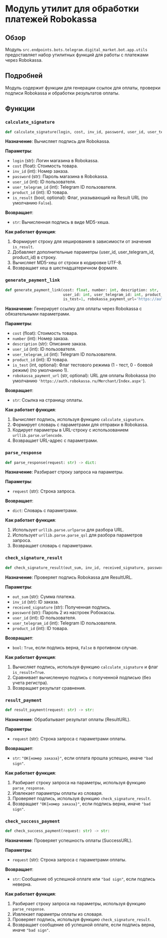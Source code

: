 # Модуль утилит для обработки платежей Robokassa

## Обзор

Модуль `src.endpoints.bots.telegram.digital_market.bot.app.utils` предоставляет набор утилитных функций для работы с платежами через Robokassa.

## Подробней

Модуль содержит функции для генерации ссылок для оплаты, проверки подписи Robokassa и обработки результатов оплаты.

## Функции

### `calculate_signature`

```python
def calculate_signature(login, cost, inv_id, password, user_id, user_telegram_id, product_id, is_result=False):
```

**Назначение**: Вычисляет подпись для Robokassa.

**Параметры**:

*   `login` (str): Логин магазина в Robokassa.
*   `cost` (float): Стоимость товара.
*   `inv_id` (int): Номер заказа.
*   `password` (str): Пароль магазина в Robokassa.
*   `user_id` (int): ID пользователя.
*   `user_telegram_id` (int): Telegram ID пользователя.
*   `product_id` (int): ID товара.
*   `is_result` (bool, optional): Флаг, указывающий на Result URL (по умолчанию `False`).

**Возвращает**:

*   `str`: Вычисленная подпись в виде MD5-хеша.

**Как работает функция**:

1.  Формирует строку для хеширования в зависимости от значения `is_result`.
2.  Добавляет дополнительные параметры (user\_id, user\_telegram\_id, product\_id) в строку.
3.  Вычисляет MD5-хеш от строки в кодировке UTF-8.
4.  Возвращает хеш в шестнадцатеричном формате.

### `generate_payment_link`

```python
def generate_payment_link(cost: float, number: int, description: str,
                          user_id: int, user_telegram_id: int, product_id: int,
                          is_test=1, robokassa_payment_url='https://auth.robokassa.ru/Merchant/Index.aspx') -> str:
```

**Назначение**: Генерирует ссылку для оплаты через Robokassa с обязательными параметрами.

**Параметры**:

*   `cost` (float): Стоимость товара.
*   `number` (int): Номер заказа.
*   `description` (str): Описание заказа.
*   `user_id` (int): ID пользователя.
*   `user_telegram_id` (int): Telegram ID пользователя.
*   `product_id` (int): ID товара.
*   `is_test` (int, optional): Флаг тестового режима (1 - тест, 0 - боевой режим) (по умолчанию 1).
*   `robokassa_payment_url` (str, optional): URL для оплаты Robokassa (по умолчанию `'https://auth.robokassa.ru/Merchant/Index.aspx'`).

**Возвращает**:

*   `str`: Ссылка на страницу оплаты.

**Как работает функция**:

1.  Вычисляет подпись, используя функцию `calculate_signature`.
2.  Формирует словарь с параметрами для отправки в Robokassa.
3.  Кодирует параметры в URL-строку с использованием `urllib.parse.urlencode`.
4.  Возвращает URL-адрес с параметрами.

### `parse_response`

```python
def parse_response(request: str) -> dict:
```

**Назначение**: Разбирает строку запроса на параметры.

**Параметры**:

*   `request` (str): Строка запроса.

**Возвращает**:

*   `dict`: Словарь с параметрами.

**Как работает функция**:

1.  Использует `urllib.parse.urlparse` для разбора URL.
2.  Использует `urllib.parse.parse_qsl` для разбора параметров запроса.
3.  Возвращает словарь с параметрами.

### `check_signature_result`

```python
def check_signature_result(out_sum, inv_id, received_signature, password, user_id, user_telegram_id, product_id) -> bool:
```

**Назначение**: Проверяет подпись Robokassa для ResultURL.

**Параметры**:

*   `out_sum` (str): Сумма платежа.
*   `inv_id` (str): ID заказа.
*   `received_signature` (str): Полученная подпись.
*   `password` (str): Пароль 2 из настроек Робокассы.
*   `user_id` (int): ID пользователя.
*   `user_telegram_id` (int): Telegram ID пользователя.
*   `product_id` (int): ID товара.

**Возвращает**:

*   `bool`: `True`, если подпись верна, `False` в противном случае.

**Как работает функция**:

1.  Вычисляет подпись, используя функцию `calculate_signature` и флаг `is_result=True`.
2.  Сравнивает вычисленную подпись с полученной подписью (без учета регистра).
3.  Возвращает результат сравнения.

### `result_payment`

```python
def result_payment(request: str) -> str:
```

**Назначение**: Обрабатывает результат оплаты (ResultURL).

**Параметры**:

*   `request` (str): Строка запроса с параметрами оплаты.

**Возвращает**:

*   `str`: `"OK{номер заказа}"`, если оплата прошла успешно, иначе `"bad sign"`.

**Как работает функция**:

1.  Разбирает строку запроса на параметры, используя функцию `parse_response`.
2.  Извлекает параметры оплаты из словаря.
3.  Проверяет подпись, используя функцию `check_signature_result`.
4.  Возвращает `"OK{номер заказа}"`, если подпись верна, иначе `"bad sign"`.

### `check_success_payment`

```python
def check_success_payment(request: str) -> str:
```

**Назначение**: Проверяет успешность оплаты (SuccessURL).

**Параметры**:

*   `request` (str): Строка запроса с параметрами оплаты.

**Возвращает**:

*   `str`: Сообщение об успешной оплате или `"bad sign"`, если подпись неверна.

**Как работает функция**:

1.  Разбирает строку запроса на параметры, используя функцию `parse_response`.
2.  Извлекает параметры оплаты из словаря.
3.  Проверяет подпись, используя функцию `check_signature_result`.
4.  Возвращает сообщение об успешной оплате, если подпись верна, иначе `"bad sign"`.